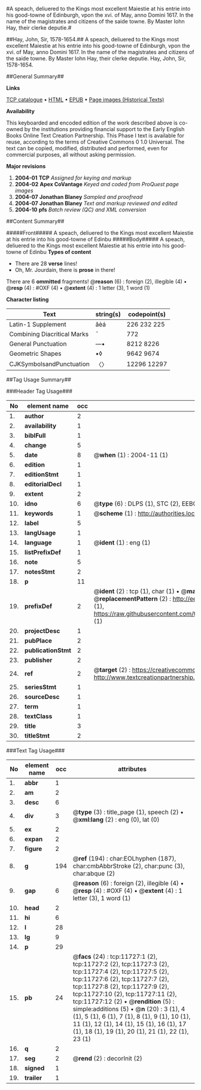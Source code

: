 #A speach, deliuered to the Kings most excellent Maiestie at his entrie into his good-towne of Edinburgh, vpon the xvi. of May, anno Domini 1617. In the name of the magistrates and citizens of the saide towne. By Master Iohn Hay, their clerke deputie.#

##Hay, John, Sir, 1578-1654.##
A speach, deliuered to the Kings most excellent Maiestie at his entrie into his good-towne of Edinburgh, vpon the xvi. of May, anno Domini 1617. In the name of the magistrates and citizens of the saide towne. By Master Iohn Hay, their clerke deputie.
Hay, John, Sir, 1578-1654.

##General Summary##

**Links**

[TCP catalogue](http://www.ota.ox.ac.uk/tcp/)  • 
[HTML](http://tei.it.ox.ac.uk/tcp/Texts-HTML/free/A02/A02832.html)  • 
[EPUB](http://tei.it.ox.ac.uk/tcp/Texts-EPUB/free/A02/A02832.epub) • 
[Page images (Historical Texts)](https://data.historicaltexts.jisc.ac.uk/view?pubId=eebo-99846740e&pageId=eebo-99846740e-11727-1)

**Availability**

This keyboarded and encoded edition of the
	       work described above is co-owned by the institutions
	       providing financial support to the Early English Books
	       Online Text Creation Partnership. This Phase I text is
	       available for reuse, according to the terms of Creative
	       Commons 0 1.0 Universal. The text can be copied,
	       modified, distributed and performed, even for
	       commercial purposes, all without asking permission.

**Major revisions**

1. __2004-01__ __TCP__ *Assigned for keying and markup*
1. __2004-02__ __Apex CoVantage__ *Keyed and coded from ProQuest page images*
1. __2004-07__ __Jonathan Blaney__ *Sampled and proofread*
1. __2004-07__ __Jonathan Blaney__ *Text and markup reviewed and edited*
1. __2004-10__ __pfs__ *Batch review (QC) and XML conversion*

##Content Summary##

#####Front#####
A speach, deliuered to the Kings most excellent Maiestie at his entrie into his good-towne of Edinbu
#####Body#####
A speach, deliuered to the Kings most excellent Maiestie at his entrie into his good-towne of Edinbu
**Types of content**

  * There are 28 **verse** lines!
  * Oh, Mr. Jourdain, there is **prose** in there!

There are 6 **ommitted** fragments! 
 @__reason__ (6) : foreign (2), illegible (4)  •  @__resp__ (4) : #OXF (4)  •  @__extent__ (4) : 1 letter (3), 1 word (1)

**Character listing**


|Text|string(s)|codepoint(s)|
|---|---|---|
|Latin-1 Supplement|âèá|226 232 225|
|Combining             Diacritical Marks|̄|772|
|General Punctuation|—•|8212 8226|
|Geometric Shapes|▪◊|9642 9674|
|CJKSymbolsandPunctuation|〈〉|12296 12297|

##Tag Usage Summary##

###Header Tag Usage###

|No|element name|occ|attributes|
|---|---|---|---|
|1.|__author__|2||
|2.|__availability__|1||
|3.|__biblFull__|1||
|4.|__change__|5||
|5.|__date__|8| @__when__ (1) : 2004-11 (1)|
|6.|__edition__|1||
|7.|__editionStmt__|1||
|8.|__editorialDecl__|1||
|9.|__extent__|2||
|10.|__idno__|6| @__type__ (6) : DLPS (1), STC (2), EEBO-CITATION (1), PROQUEST (1), VID (1)|
|11.|__keywords__|1| @__scheme__ (1) : http://authorities.loc.gov/ (1)|
|12.|__label__|5||
|13.|__langUsage__|1||
|14.|__language__|1| @__ident__ (1) : eng (1)|
|15.|__listPrefixDef__|1||
|16.|__note__|5||
|17.|__notesStmt__|2||
|18.|__p__|11||
|19.|__prefixDef__|2| @__ident__ (2) : tcp (1), char (1)  •  @__matchPattern__ (2) : ([0-9\-]+):([0-9IVX]+) (1), (.+) (1)  •  @__replacementPattern__ (2) : http://eebo.chadwyck.com/downloadtiff?vid=$1&page=$2 (1), https://raw.githubusercontent.com/textcreationpartnership/Texts/master/tcpchars.xml#$1 (1)|
|20.|__projectDesc__|1||
|21.|__pubPlace__|2||
|22.|__publicationStmt__|2||
|23.|__publisher__|2||
|24.|__ref__|2| @__target__ (2) : https://creativecommons.org/publicdomain/zero/1.0/ (1), http://www.textcreationpartnership.org/docs/. (1)|
|25.|__seriesStmt__|1||
|26.|__sourceDesc__|1||
|27.|__term__|1||
|28.|__textClass__|1||
|29.|__title__|3||
|30.|__titleStmt__|2||


###Text Tag Usage###

|No|element name|occ|attributes|
|---|---|---|---|
|1.|__abbr__|1||
|2.|__am__|2||
|3.|__desc__|6||
|4.|__div__|3| @__type__ (3) : title_page (1), speech (2)  •  @__xml:lang__ (2) : eng (0), lat (0)|
|5.|__ex__|2||
|6.|__expan__|2||
|7.|__figure__|2||
|8.|__g__|194| @__ref__ (194) : char:EOLhyphen (187), char:cmbAbbrStroke (2), char:punc (3), char:abque (2)|
|9.|__gap__|6| @__reason__ (6) : foreign (2), illegible (4)  •  @__resp__ (4) : #OXF (4)  •  @__extent__ (4) : 1 letter (3), 1 word (1)|
|10.|__head__|2||
|11.|__hi__|6||
|12.|__l__|28||
|13.|__lg__|9||
|14.|__p__|29||
|15.|__pb__|24| @__facs__ (24) : tcp:11727:1 (2), tcp:11727:2 (2), tcp:11727:3 (2), tcp:11727:4 (2), tcp:11727:5 (2), tcp:11727:6 (2), tcp:11727:7 (2), tcp:11727:8 (2), tcp:11727:9 (2), tcp:11727:10 (2), tcp:11727:11 (2), tcp:11727:12 (2)  •  @__rendition__ (5) : simple:additions (5)  •  @__n__ (20) : 3 (1), 4 (1), 5 (1), 6 (1), 7 (1), 8 (1), 9 (1), 10 (1), 11 (1), 12 (1), 14 (1), 15 (1), 16 (1), 17 (1), 18 (1), 19 (1), 20 (1), 21 (1), 22 (1), 23 (1)|
|16.|__q__|2||
|17.|__seg__|2| @__rend__ (2) : decorInit (2)|
|18.|__signed__|1||
|19.|__trailer__|1||
